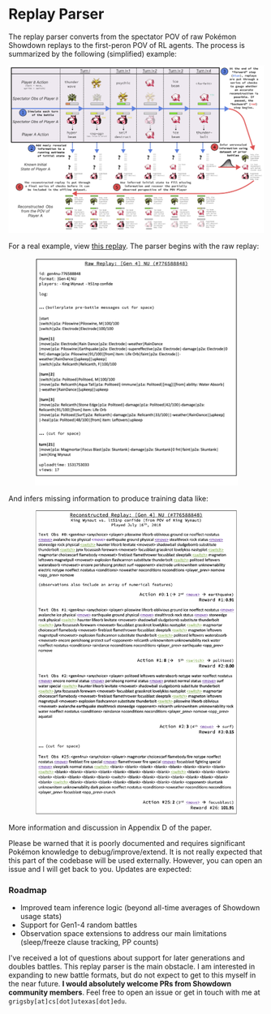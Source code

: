 # Replay Parser

The replay parser converts from the spectator POV of raw Pokémon Showdown replays to the first-peron POV of RL agents. The process is summarized by the following (simplified) example:

<p align="center">
  <img src="../../../../../media/replay_reconstruction_example.png">
</p>

For a real example, view [this replay](https://replay.Pokémonshowdown.com/gen4nu-776588848). The parser begins with the raw replay:

<p align="center">
  <img src="../../../../../media/raw_replay_example.png" width="400">
</p>

And infers missing information to produce training data like:

<p align="center">
  <img src="../../../../../media/reconstructed_replay_example.png" width="400">
</p>

More information and discussion in Appendix D of the paper.

Please be warned that it is poorly documented and requires significant Pokémon knowledge to debug/improve/extend. It is not really expected that this part of the codebase will be used externally. However, you can open an issue and I will get back to you. Updates are expected:

### Roadmap
- Improved team inference logic (beyond all-time averages of Showdown usage stats)
- Support for Gen1-4 random battles
- Observation space extensions to address our main limitations (sleep/freeze clause tracking, PP counts)

I've received a lot of questions about support for later generations and doubles battles. This replay parser is the main obstacle. I am interested in expanding to new battle formats, but do not expect to get to this myself in the near future. **I would absolutely welcome PRs from Showdown community members**. Feel free to open an issue or get in touch with me at `grigsby[at]cs[dot]utexas[dot]edu`.
